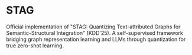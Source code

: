 # STAG
Official implementation of "STAG: Quantizing Text-attributed Graphs for Semantic-Structural Integration" (KDD'25). A self-supervised framework bridging graph representation learning and LLMs through quantization for true zero-shot learning.
